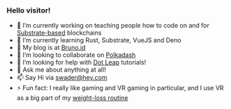 ### Hello visitor!

- 🔭 I’m currently working on teaching people how to code on and for [Substrate-based](https://www.youtube.com/watch?v=--7t596sw7E) blockchains
- 🌱 I’m currently learning Rust, Substrate, VueJS and Deno
- 📑 My blog is at [Bruno.id](https://bruno.id/)
- 👯 I’m looking to collaborate on [Polkadash](https://github.com/swader/polkadot)
- 🤔 I’m looking for help with [Dot Leap](https://dotleap.com) tutorials!
- 💬 Ask me about anything at all!
- 📫 Say Hi via [swader@hey.com](mailto:swader@hey.com)
- ⚡ Fun fact: I really like gaming and VR gaming in particular, and I use VR as a big part of my [weight-loss routine](https://bruno.id/an-endomorphs-journey-to-health-part-1/)

